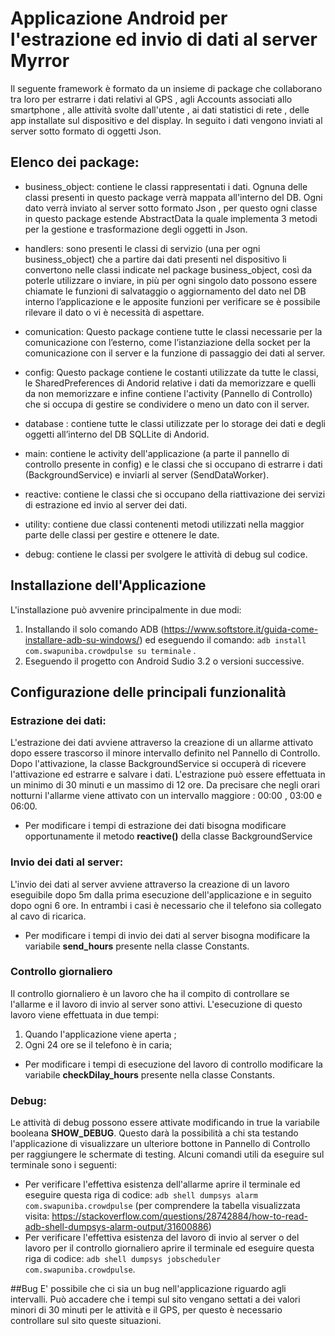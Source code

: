 # Applicazione Android per l'estrazione ed invio di dati al server Myrror
Il seguente framework è formato da un insieme di package che collaborano tra loro
per estrarre i dati relativi al GPS , agli Accounts associati allo smartphone , alle attività svolte dall'utente , ai
dati statistici di rete , delle app installate sul dispositivo e del display. In seguito i dati vengono inviati al server sotto formato di oggetti Json.

## Elenco dei package:
* business_object: contiene le classi rappresentati i dati.
Ognuna delle classi presenti in questo package verrà mappata all'interno del DB. Ogni dato verrà inviato  al server sotto formato Json , per questo ogni classe in questo package estende AbstractData la quale implementa 3 metodi per la gestione e trasformazione degli oggetti in Json.

* handlers: sono presenti le classi di servizio (una per ogni business_object) che a partire dai dati presenti nel dispositivo li convertono nelle classi indicate nel package business_object, così da poterle utilizzare o inviare, in più per ogni singolo dato possono essere chiamate le funzioni di  salvataggio o aggiornamento del dato nel DB interno l’applicazione e le apposite funzioni per verificare se è possibile rilevare il dato o vi è necessità di aspettare.

* comunication: Questo package contiene tutte le classi necessarie per la comunicazione con l’esterno, come l’istanziazione della socket per la comunicazione con il server e la funzione di passaggio dei dati al server.

* config: Questo package contiene le costanti utilizzate da tutte le classi, le SharedPreferences di Andorid relative i dati da memorizzare e quelli da non memorizzare e infine contiene l'activity (Pannello di Controllo) che si occupa di gestire se condividere o meno un dato con il server.

* database : contiene tutte le classi utilizzate per lo storage dei dati e degli oggetti all’interno del DB SQLLite di Andorid.

* main: contiene le activity dell'applicazione (a parte il pannello di controllo presente in config) e le classi che si occupano di estrarre i dati (BackgroundService) e inviarli al server (SendDataWorker).

* reactive: contiene le classi che si occupano della riattivazione dei servizi di estrazione ed invio al server dei dati.

* utility: contiene due classi contenenti metodi utilizzati nella maggior parte delle classi per gestire e ottenere le date.

* debug: contiene le classi per svolgere le attività di debug sul codice.


## Installazione dell'Applicazione
L'installazione può avvenire principalmente in due modi:
1. Installando il solo comando ADB (https://www.softstore.it/guida-come-installare-adb-su-windows/) ed eseguendo il comando: ```adb install com.swapuniba.crowdpulse su terminale``` .
2. Eseguendo il progetto con Android Sudio 3.2 o versioni successive.

## Configurazione delle principali funzionalità

### Estrazione dei dati:
L'estrazione dei dati avviene attraverso la creazione di un allarme attivato dopo essere trascorso il minore intervallo definito nel Pannello di Controllo.
Dopo l'attivazione, la classe BackgroundService si occuperà di ricevere l'attivazione ed estrarre e salvare i dati.
L'estrazione può essere effettuata in un minimo di 30 minuti e un massimo di 12 ore. Da precisare che negli orari notturni l'allarme viene attivato con un intervallo maggiore : 00:00 , 03:00 e 06:00.
* Per modificare i tempi di estrazione dei dati bisogna modificare opportunamente il metodo **reactive()** della classe BackgroundService



### Invio dei dati al server:
L'invio dei dati al server avviene attraverso la creazione di un lavoro eseguibile dopo 5m dalla prima esecuzione dell'applicazione e in seguito dopo ogni 6 ore. In entrambi i casi è necessario che il telefono sia collegato al cavo di ricarica.
* Per modificare i tempi di invio dei dati al server bisogna modificare la variabile **send_hours** presente nella classe Constants.


### Controllo giornaliero
Il controllo giornaliero è un lavoro che ha il compito di controllare se l'allarme e il lavoro di invio al server sono attivi.
L'esecuzione di questo lavoro viene effettuata in due tempi: 
1. Quando l'applicazione viene aperta ;
2. Ogni 24 ore se il telefono è in caria;
* Per modificare i tempi di esecuzione del lavoro di controllo modificare la variabile **checkDilay_hours** presente nella classe Constants.


### Debug:
Le attività di debug possono essere attivate modificando in true la variabile booleana **SHOW_DEBUG**. Questo darà la possibilità a chi sta testando l'applicazione di visualizzare un ulteriore bottone in Pannello di Controllo per raggiungere le schermate di testing.
Alcuni comandi utili da eseguire sul terminale sono i seguenti:
* Per verificare l'effettiva esistenza dell'allarme aprire il terminale ed eseguire questa riga di codice: ```adb shell dumpsys alarm com.swapuniba.crowdpulse``` (per comprendere la tabella visualizzata  visita: https://stackoverflow.com/questions/28742884/how-to-read-adb-shell-dumpsys-alarm-output/31600886)
* Per verificare l'effettiva esistenza del lavoro di invio al server o del lavoro per il controllo giornaliero aprire il terminale ed eseguire questa riga di codice: ```adb shell dumpsys jobscheduler com.swapuniba.crowdpulse```.


##Bug
E' possibile che ci sia un bug nell'applicazione riguardo agli intervalli. Può accadere che i tempi sul sito vengano settati a dei valori minori di 30 minuti per le attività e il GPS, per questo è necessario controllare sul sito queste situazioni.
